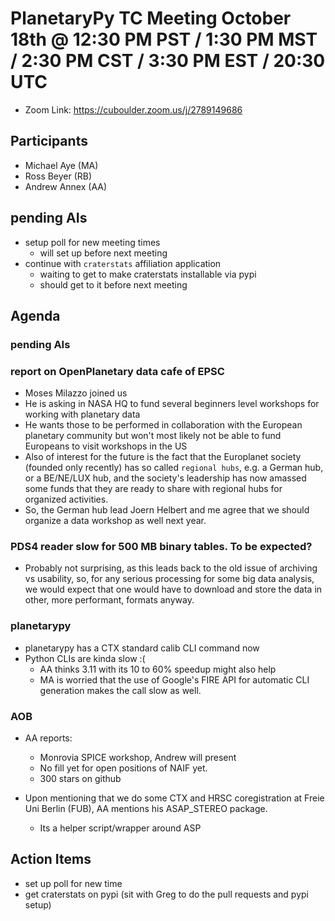 # PlanetaryPy TC Meeting October 18th @ 12:30 PM PST / 1:30 PM MST / 2:30 PM CST / 3:30 PM EST / 20:30 UTC

* Zoom Link: https://cuboulder.zoom.us/j/2789149686

## Participants

* Michael Aye (MA)
* Ross Beyer (RB)
* Andrew Annex (AA)

## pending AIs

* setup poll for new meeting times
  * will set up before next meeting
* continue with  `craterstats` affiliation application 
  * waiting to get to make craterstats installable via pypi
  * should get to it before next meeting
  
## Agenda

### pending AIs

### report on OpenPlanetary data cafe of EPSC

- Moses Milazzo joined us
- He is asking in NASA HQ to fund several beginners level workshops for working with planetary data
- He wants those to be performed in collaboration with the European planetary community but won't most likely not be able to fund Europeans to visit workshops in the US
- Also of interest for the future is the fact that the Europlanet society (founded only recently) has so called `regional hubs`, e.g. a German hub, or a BE/NE/LUX hub, and the society's leadership has now amassed some funds that they are ready to share with regional hubs for organized activities.
- So, the German hub lead Joern Helbert and me agree that we should organize a data workshop as well next year.

### PDS4 reader slow for 500 MB binary tables. To be expected?

* Probably not surprising, as this leads back to the old issue of archiving vs usability, so, for any serious processing for some big data analysis, we would expect that one would have to download and store the data in other, more performant, formats anyway.

### planetarypy 

- planetarypy has a CTX standard calib CLI command now
- Python CLIs are kinda slow :(
  - AA thinks 3.11 with its 10 to 60% speedup might also help
  - MA is worried that the use of Google's FIRE API for automatic CLI generation makes the call slow as well.

### AOB

- AA reports:
  - Monrovia SPICE workshop, Andrew will present 
  - No fill yet for open positions of NAIF yet.
  - 300 stars on github

- Upon mentioning that we do some CTX and HRSC coregistration at Freie Uni Berlin (FUB), AA mentions his ASAP_STEREO package.
  - Its a helper script/wrapper around ASP


## Action Items

* set up poll for new time
* get craterstats on pypi (sit with Greg to do the pull requests and pypi setup)
